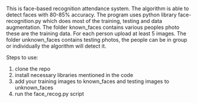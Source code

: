 This is face-based recognition attendance system. The algorithm is able to detect faces with 80-85% accuracy.
The program uses python library face-recognition.py which does most of the training, testing and data augmentation.
The folder known_faces contains various peoples photo these are the training data. For each person upload at least 5 images.
The folder unknown_faces contains testing photos, the people can be in group or individually the algorithm will detect it.

Steps to use:
1. clone the repo
2. install necessary libraries mentioned in the code
3. add your training images to known_faces and testing images to unknown_faces
4. run the face_recog.py script

